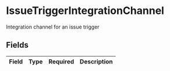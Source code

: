 # IssueTriggerIntegrationChannel

Integration channel for an issue trigger


## Fields

| Field       | Type        | Required    | Description |
| ----------- | ----------- | ----------- | ----------- |